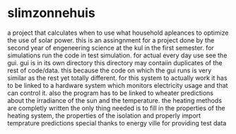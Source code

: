 # slimzonnehuis
a project that calculates when to use what household apleances to optimize the use of solar power.
this is an assingnment for a project done by the second year of engeneering science at the kul in the first semester.
for simulations run the code in test simulation.
for actual every day use see the gui.
gui is in its own directory this directory may contaiin duplicates of the rest of code/data.
this because the code on which the gui runs is very similar as the rest yet totally different.
for this system to actually work it has to be linked to a hardware system which monitors electricity usage and that can control it. 
also the program has to be linked to wheater predictions about the irradiance of the sun and the temperature.
the heating methods are completly written the only thing needed is to fill in the properties of the heating system,
the properties of the isolation and properly import temprature predictions
special thanks to energy ville for providing test data
